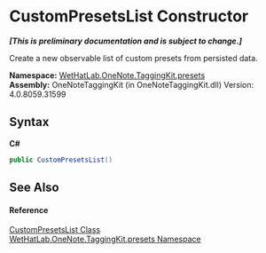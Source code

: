 # CustomPresetsList Constructor 
 _**\[This is preliminary documentation and is subject to change.\]**_

Create a new observable list of custom presets from persisted data.

**Namespace:**&nbsp;<a href="ea4587cb-d2a8-edd6-403b-ce9e36b93c30">WetHatLab.OneNote.TaggingKit.presets</a><br />**Assembly:**&nbsp;OneNoteTaggingKit (in OneNoteTaggingKit.dll) Version: 4.0.8059.31599

## Syntax

**C#**<br />
``` C#
public CustomPresetsList()
```


## See Also


#### Reference
<a href="d64586d4-053f-2dcf-1401-d4e70c013418">CustomPresetsList Class</a><br /><a href="ea4587cb-d2a8-edd6-403b-ce9e36b93c30">WetHatLab.OneNote.TaggingKit.presets Namespace</a><br />